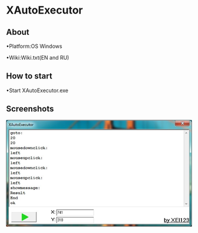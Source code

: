 <h1>XAutoExecutor</h1>
<h2>About</h2>
<p>•Platform:OS Windows</p>
<p>•Wiki:Wiki.txt(EN and RU)</p>
<h2>How to start</h2>
<p>•Start XAutoExecutor.exe</p>
<h2>Screenshots</h2>
<img src="screenshot.jpg">
